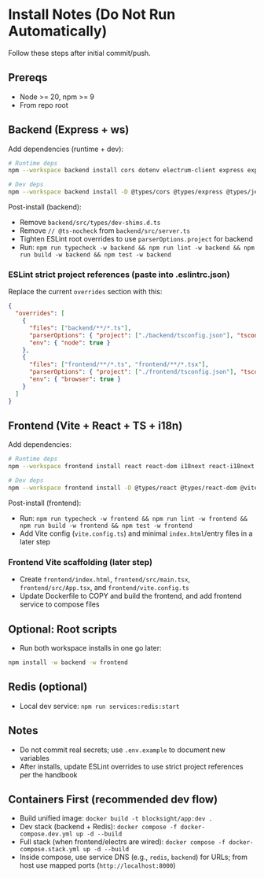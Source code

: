 # Install Notes (Do Not Run Automatically)

Follow these steps after initial commit/push.

## Prereqs
- Node >= 20, npm >= 9
- From repo root

## Backend (Express + ws)

Add dependencies (runtime + dev):

```bash
# Runtime deps
npm --workspace backend install cors dotenv electrum-client express express-rate-limit helmet ioredis pino ws zod

# Dev deps
npm --workspace backend install -D @types/cors @types/express @types/jest @types/node @types/supertest @types/ws eslint eslint-config-prettier @typescript-eslint/eslint-plugin @typescript-eslint/parser jest prettier supertest ts-jest ts-node tsconfig-paths typescript
```

Post-install (backend):
- Remove `backend/src/types/dev-shims.d.ts`
- Remove `// @ts-nocheck` from `backend/src/server.ts`
- Tighten ESLint root overrides to use `parserOptions.project` for backend
- Run: `npm run typecheck -w backend && npm run lint -w backend && npm run build -w backend && npm test -w backend`

### ESLint strict project references (paste into .eslintrc.json)

Replace the current `overrides` section with this:

```json
{
  "overrides": [
    {
      "files": ["backend/**/*.ts"],
      "parserOptions": { "project": ["./backend/tsconfig.json"], "tsconfigRootDir": "__dirname" },
      "env": { "node": true }
    },
    {
      "files": ["frontend/**/*.ts", "frontend/**/*.tsx"],
      "parserOptions": { "project": ["./frontend/tsconfig.json"], "tsconfigRootDir": "__dirname", "ecmaFeatures": { "jsx": true } },
      "env": { "browser": true }
    }
  ]
}
```

## Frontend (Vite + React + TS + i18n)

Add dependencies:

```bash
# Runtime deps
npm --workspace frontend install react react-dom i18next react-i18next

# Dev deps
npm --workspace frontend install -D @types/react @types/react-dom @vitejs/plugin-react eslint eslint-config-prettier @typescript-eslint/eslint-plugin @typescript-eslint/parser jest prettier typescript vite
```

Post-install (frontend):
- Run: `npm run typecheck -w frontend && npm run lint -w frontend && npm run build -w frontend && npm test -w frontend`
- Add Vite config (`vite.config.ts`) and minimal `index.html`/entry files in a later step

### Frontend Vite scaffolding (later step)
- Create `frontend/index.html`, `frontend/src/main.tsx`, `frontend/src/App.tsx`, and `frontend/vite.config.ts`
- Update Dockerfile to COPY and build the frontend, and add frontend service to compose files

## Optional: Root scripts
- Run both workspace installs in one go later:

```bash
npm install -w backend -w frontend
```

## Redis (optional)
- Local dev service: `npm run services:redis:start`

## Notes
- Do not commit real secrets; use `.env.example` to document new variables
- After installs, update ESLint overrides to use strict project references per the handbook

## Containers First (recommended dev flow)
- Build unified image: `docker build -t blocksight/app:dev .`
- Dev stack (backend + Redis): `docker compose -f docker-compose.dev.yml up -d --build`
- Full stack (when frontend/electrs are wired): `docker compose -f docker-compose.stack.yml up -d --build`
- Inside compose, use service DNS (e.g., `redis`, `backend`) for URLs; from host use mapped ports (`http://localhost:8000`)
